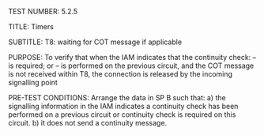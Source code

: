 TEST NUMBER:     5.2.5


TITLE:           Timers


SUBTITLE:        T8: waiting for COT message if applicable


PURPOSE:         To verify that when the IAM indicates that the continuity check:
                 – is required; or
                 – is performed on the previous circuit, and the COT message is not received within T8, the connection is released by the incoming signalling point



PRE-TEST CONDITIONS:    Arrange the data in SP B such that:
                        a) the signalling information in the IAM indicates a continuity check has been performed
                            on a previous circuit or continuity check is required on this circuit.
                        b) it does not send a continuity message.

